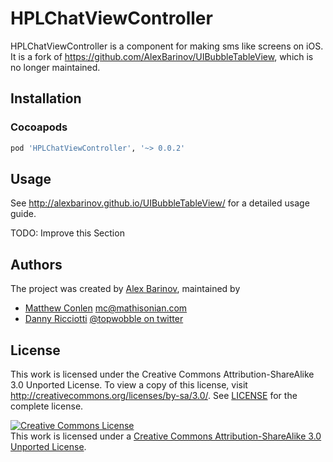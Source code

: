 HPLChatViewController
=====================

HPLChatViewController is a component for making sms like screens on iOS. It is a fork of https://github.com/AlexBarinov/UIBubbleTableView, which is no longer maintained.


## Installation

### Cocoapods

```ruby
pod 'HPLChatViewController', '~> 0.0.2'
```

## Usage

See http://alexbarinov.github.io/UIBubbleTableView/ for a detailed usage guide.

TODO: Improve this Section

## Authors

The project was created by [Alex Barinov](https://github.com/AlexBarinov/), maintained by

* [Matthew Conlen](http://www.github.com/mathisonian) mc@mathisonian.com
* [Danny Ricciotti](http://www.github.com/objectiveSee) [@topwobble on twitter](http://www.twitter.com/topwobble)

## License

This work is licensed under the Creative Commons Attribution-ShareAlike 3.0 Unported License. To view a copy of this license, visit http://creativecommons.org/licenses/by-sa/3.0/. 
See [LICENSE](LICENSE) for the complete license.

<a rel="license" href="http://creativecommons.org/licenses/by-sa/3.0/deed.en_US"><img alt="Creative Commons License" style="border-width:0" src="http://i.creativecommons.org/l/by-sa/3.0/88x31.png" /></a><br />This work is licensed under a <a rel="license" href="http://creativecommons.org/licenses/by-sa/3.0/deed.en_US">Creative Commons Attribution-ShareAlike 3.0 Unported License</a>.
